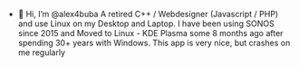 - 👋 Hi, I’m @alex4buba
A retired C++ / Webdesigner (Javascript / PHP) and use Linux on my Desktop and Laptop.
I have been using SONOS since 2015 and Moved to Linux - KDE Plasma some 8 months ago after spending 30+ years with Windows.
This app is very nice, but crashes on me regularly
